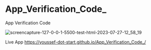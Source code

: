 # App_Verification_Code_
App Verification Code

![screencapture-127-0-0-1-5500-test-html-2023-07-27-12_58_19](https://github.com/Youssef-dot-start/App_Verification_Code_/assets/68238707/a0cc803b-8878-432e-91d2-97aed5d7ed06)

Live App 
https://youssef-dot-start.github.io/App_Verification_Code_/
